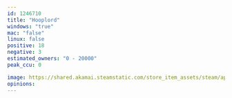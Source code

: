 ```yaml
---
id: 1246710
title: "Hooplord"
windows: "true"
mac: "false"
linux: false
positive: 18
negative: 3
estimated_owners: "0 - 20000"
peak_ccu: 0

image: https://shared.akamai.steamstatic.com/store_item_assets/steam/apps/1246710/header.jpg?t=1603735640
opinions:
---
```

